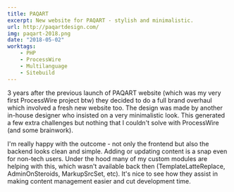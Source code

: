 ```yaml
---
title: PAQART
excerpt: New website for PAQART - stylish and minimalistic.
url: http://paqartdesign.com/
img: paqart-2018.png
date: "2018-05-02"
worktags:
    - PHP
    - ProcessWire
    - Multilanguage
    - Sitebuild
---
```


3 years after the previous launch of PAQART website (which was my very first ProcessWire project btw) they decided to do a full brand overhaul which involved a fresh new website too. The design was made by another in-house designer who insisted on a very minimalistic look. This generated a few extra challenges but nothing that I couldn't solve with ProcessWire (and some brainwork).

I'm really happy with the outcome - not only the frontend but also the backend looks clean and simple. Adding or updating content is a snap even for non-tech users. Under the hood many of my custom modules are helping with this, which wasn't available back then (TemplateLatteReplace, AdminOnSteroids, MarkupSrcSet, etc). It's nice to see how they assist in making content management easier and cut development time.

